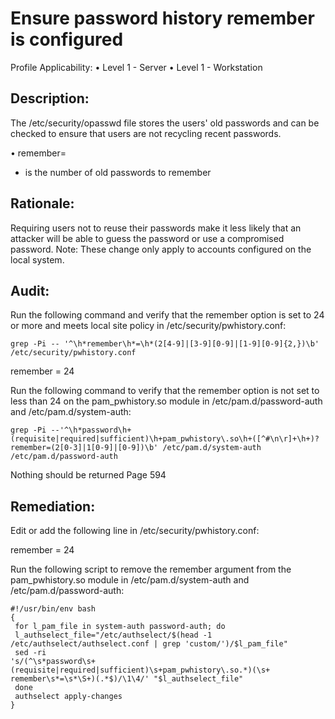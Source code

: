 # Ensure password history remember is configured 
Profile Applicability:
• Level 1 - Server
• Level 1 - Workstation

## Description:
The /etc/security/opasswd file stores the users' old passwords and can be checked to 
ensure that users are not recycling recent passwords.

• remember=<N> 

- <N> is the number of old passwords to remember

## Rationale:
Requiring users not to reuse their passwords make it less likely that an attacker will be 
able to guess the password or use a compromised password.
Note: These change only apply to accounts configured on the local system.

## Audit:
Run the following command and verify that the remember option is set to 24 or more 
and meets local site policy in /etc/security/pwhistory.conf:

`grep -Pi -- '^\h*remember\h*=\h*(2[4-9]|[3-9][0-9]|[1-9][0-9]{2,})\b' /etc/security/pwhistory.conf`

remember = 24

Run the following command to verify that the remember option is not set to less than 24 on the pam_pwhistory.so module in /etc/pam.d/password-auth and /etc/pam.d/system-auth:

`grep -Pi --'^\h*password\h+(requisite|required|sufficient)\h+pam_pwhistory\.so\h+([^#\n\r]+\h+)?remember=(2[0-3]|1[0-9]|[0-9])\b' /etc/pam.d/system-auth /etc/pam.d/password-auth`

Nothing should be returned
Page 594

## Remediation:
Edit or add the following line in /etc/security/pwhistory.conf:

remember = 24

Run the following script to remove the remember argument from the pam_pwhistory.so module in /etc/pam.d/system-auth and /etc/pam.d/password-auth:
```
#!/usr/bin/env bash
{
 for l_pam_file in system-auth password-auth; do
 l_authselect_file="/etc/authselect/$(head -1 
/etc/authselect/authselect.conf | grep 'custom/')/$l_pam_file"
 sed -ri 
's/(^\s*password\s+(requisite|required|sufficient)\s+pam_pwhistory\.so.*)(\s+
remember\s*=\s*\S+)(.*$)/\1\4/' "$l_authselect_file"
 done
 authselect apply-changes
}
```